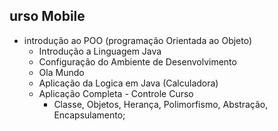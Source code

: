 ## urso Mobile
- introdução ao POO (programação Orientada ao Objeto)
    - Introdução a Linguagem Java
    - Configuração do Ambiente de Desenvolvimento
    - Ola Mundo
    - Aplicação da Logica em Java (Calculadora)
    - Aplicação Completa - Controle Curso
         - Classe, Objetos, Herança, Polimorfismo, Abstração, Encapsulamento;
